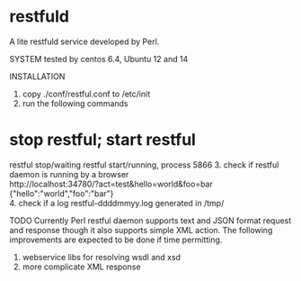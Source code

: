# restfuld
A lite restfuld service developed by Perl. 

SYSTEM
tested by centos 6.4, Ubuntu 12 and 14

INSTALLATION
1. copy ./conf/restful.conf to /etc/init
2. run the following commands
# stop restful; start restful
restful stop/waiting
restful start/running, process 5866
3. check if restful daemon is running by a browser<br>
http://localhost:34780/?act=test&hello=world&foo=bar<br>
{"hello":"world","foo":"bar"}<br>
4. check if a log restful-ddddmmyy.log generated in /tmp/

TODO
Currently Perl restful daemon supports text and JSON format request and response though it also supports simple XML action. The following improvements are expected to be done if time permitting. 
1. webservice libs for resolving wsdl and xsd
2. more complicate XML response
